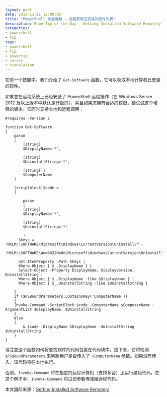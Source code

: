 ```yaml
---
layout: post
date: 2015-11-11 12:00:00
title: "PowerShell 技能连载 - 远程获取已安装的软件列表"
description: PowerTip of the Day - Getting Installed Software Remotely
categories:
- powershell
- tip
tags:
- powershell
- tip
- powertip
- series
- translation
---
```

在前一个技能中，我们介绍了 `Get-Software` 函数，它可以获取本地计算机已安装的软件。

如果您在远程系统上已经安装了 PowerShell 远程操作（在 Windows Server 2012 及以上版本中默认是开启的），并且如果您拥有合适的权限，请试试这个增强的版本。它同时支持本地和远程调用：

    #requires -Version 2
    
    function Get-Software
    {
        param
        (
            [string]
            $DisplayName='*',
    
            [string]
            $UninstallString='*',
    
            [string[]]
            $ComputerName
        )
    
        [scriptblock]$code =
        {
    
            param
            (
            [string]
            $DisplayName='*',
    
            [string]
            $UninstallString='*'
    
            )
          $keys = 'HKLM:\SOFTWARE\Microsoft\Windows\CurrentVersion\Uninstall\*',
           'HKLM:\SOFTWARE\Wow6432Node\Microsoft\Windows\CurrentVersion\Uninstall\*'
        
          Get-ItemProperty -Path $keys |
          Where-Object { $_.DisplayName } |
          Select-Object -Property DisplayName, DisplayVersion, UninstallString |
          Where-Object { $_.DisplayName -like $DisplayName } |
          Where-Object { $_.UninstallString -like $UninstallString }
    
        }
        if ($PSBoundParameters.ContainsKey('ComputerName'))
        {
        Invoke-Command -ScriptBlock $code -ComputerName $ComputerName -ArgumentList $DisplayName, $UninstallString
        }
        else
        {
            & $code -DisplayName $DisplayName -UninstallString $UninstallString
        }
    }

请注意这个函数如何将查找软件的代码包裹在代码块中。接下来，它将检测 `$PSBoundParameters` 来判断用户是否传入了 `-ComputerName` 参数。如果没有传入，该代码将在本地执行。

否则，`Invoke-Command` 将在指定的远程计算机（支持多台）上运行这段代码。在这个例子中，`Invoke-Command` 将过滤参数传递给远程代码。

<!--more-->
本文国际来源：[Getting Installed Software Remotely](http://community.idera.com/powershell/powertips/b/tips/posts/getting-installed-software-remotely)
